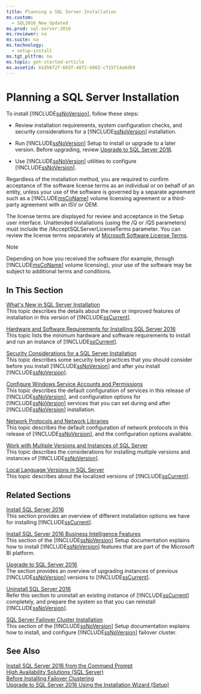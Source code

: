 ```yaml
---
title: Planning a SQL Server Installation
ms.custom: 
  - SQL2016_New_Updated
ms.prod: sql-server-2016
ms.reviewer: na
ms.suite: na
ms.technology: 
  - setup-install
ms.tgt_pltfrm: na
ms.topic: get-started-article
ms.assetid: b1d56f2f-603f-48f2-b902-c715f14a6db9
---
```

# Planning a SQL Server Installation
  To install [!INCLUDE[ssNoVersion](../../Token\Other/ssNoVersion_md.md)], follow these steps:  
  
-   Review installation requirements, system configuration checks, and security considerations for a [!INCLUDE[ssNoVersion](../../Token\Other/ssNoVersion_md.md)] installation.  
  
-   Run [!INCLUDE[ssNoVersion](../../Token\Other/ssNoVersion_md.md)] Setup to install or upgrade to a later version. Before upgrading, review [Upgrade to SQL Server 2016](../../Topics\TopicNameNotContainA/Upgrade-to-SQL-Server-2016.md).  
  
-   Use [!INCLUDE[ssNoVersion](../../Token\Other/ssNoVersion_md.md)] utilities to configure [!INCLUDE[ssNoVersion](../../Token\Other/ssNoVersion_md.md)].  
  
 Regardless of the installation method, you are required to confirm acceptance of the software license terms as an individual or on behalf of an entity, unless your use of the software is governed by a separate agreement such as a [!INCLUDE[msCoName](../../Token\Other/msCoName_md.md)] volume licensing agreement or a third\-party agreement with an ISV or OEM.  
  
 The license terms are displayed for review and acceptance in the Setup user interface. Unattended installations \(using the \/Q or \/QS parameters\) must include the \/IAcceptSQLServerLicenseTerms parameter. You can review the license terms separately at [Microsoft Software License Terms](http://go.microsoft.com/fwlink/?LinkID=148209).  
  
> [!NOTE]  
>  Depending on how you received the software \(for example, through [!INCLUDE[msCoName](../../Token\Other/msCoName_md.md)] volume licensing\), your use of the software may be subject to additional terms and conditions.  
  
## In This Section  
 [What's New in SQL Server Installation](../Topic/What's%20New%20in%20SQL%20Server%20Installation.md)  
 This topic describes the details about the new or improved features of installation in this version of [!INCLUDE[ssCurrent](../../Token\Other/ssCurrent_md.md)].  
  
 [Hardware and Software Requirements for Installing SQL Server 2016](../../Topics\TopicNameNotContainA/Hardware-and-Software-Requirements-for-Installing-SQL-Server-2016.md)  
 This topic lists the minimum hardware and software requirements to install and run an instance of [!INCLUDE[ssCurrent](../../Token\Other/ssCurrent_md.md)].  
  
 [Security Considerations for a SQL Server Installation](../../Topics\TopicNameContainA/Security-Considerations-for-a-SQL-Server-Installation.md)  
 This topic describes some security best practices that you should consider before you install [!INCLUDE[ssNoVersion](../../Token\Other/ssNoVersion_md.md)] and after you install [!INCLUDE[ssNoVersion](../../Token\Other/ssNoVersion_md.md)].  
  
 [Configure Windows Service Accounts and Permissions](../../Topics\TopicNameNotContainA/Configure-Windows-Service-Accounts-and-Permissions.md)  
 This topic describes the default configuration of services in this release of [!INCLUDE[ssNoVersion](../../Token\Other/ssNoVersion_md.md)], and configuration options for [!INCLUDE[ssNoVersion](../../Token\Other/ssNoVersion_md.md)] services that you can set during and after [!INCLUDE[ssNoVersion](../../Token\Other/ssNoVersion_md.md)] installation.  
  
 [Network Protocols and Network Libraries](../../Topics\TopicNameNotContainA/Network-Protocols-and-Network-Libraries.md)  
 This topic describes the default configuration of network protocols in this release of [!INCLUDE[ssNoVersion](../../Token\Other/ssNoVersion_md.md)], and the configuration options available.  
  
 [Work with Multiple Versions and Instances of SQL Server](../../Topics\TopicNameNotContainA/Work-with-Multiple-Versions-and-Instances-of-SQL-Server.md)  
 This topic describes the considerations for installing multiple versions and instances of [!INCLUDE[ssNoVersion](../../Token\Other/ssNoVersion_md.md)].  
  
 [Local Language Versions in SQL Server](../../Topics\TopicNameNotContainA/Local-Language-Versions-in-SQL-Server.md)  
 This topic describes about the localized versions of [!INCLUDE[ssCurrent](../../Token\Other/ssCurrent_md.md)].  
  
## Related Sections  
 [Install SQL Server 2016](../../Topics\TopicNameNotContainA/Install-SQL-Server-2016.md)  
 This section provides an overview of different installation options we have for installing [!INCLUDE[ssCurrent](../../Token\Other/ssCurrent_md.md)].  
  
 [Install SQL Server 2016 Business Intelligence Features](../../Topics\TopicNameNotContainA/Install-SQL-Server-2016-Business-Intelligence-Features.md)  
 This section of the [!INCLUDE[ssNoVersion](../../Token\Other/ssNoVersion_md.md)] Setup documentation explains how to install [!INCLUDE[ssNoVersion](../../Token\Other/ssNoVersion_md.md)] features that are part of the Microsoft BI platform.  
  
 [Upgrade to SQL Server 2016](../../Topics\TopicNameNotContainA/Upgrade-to-SQL-Server-2016.md)  
 The section provides an overview of upgrading instances of previous [!INCLUDE[ssNoVersion](../../Token\Other/ssNoVersion_md.md)] versions to [!INCLUDE[ssCurrent](../../Token\Other/ssCurrent_md.md)].  
  
 [Uninstall SQL Server 2016](../../Topics\TopicNameNotContainA/Uninstall-SQL-Server-2016.md)  
 Refer this section to uninstall an existing instance of [!INCLUDE[ssCurrent](../../Token\Other/ssCurrent_md.md)] completely, and prepare the system so that you can reinstall [!INCLUDE[ssNoVersion](../../Token\Other/ssNoVersion_md.md)].  
  
 [SQL Server Failover Cluster Installation](../../Topics\TopicNameNotContainA/SQL-Server-Failover-Cluster-Installation.md)  
 This section of the [!INCLUDE[ssNoVersion](../../Token\Other/ssNoVersion_md.md)] Setup documentation explains how to install, and configure [!INCLUDE[ssNoVersion](../../Token\Other/ssNoVersion_md.md)] failover cluster.  
  
## See Also  
 [Install SQL Server 2016 from the Command Prompt](../../Topics\TopicNameNotContainA/Install-SQL-Server-2016-from-the-Command-Prompt.md)   
 [High Availability Solutions &#40;SQL Server&#41;](../../Topics\TopicNameNotContainA/High-Availability-Solutions--SQL-Server-.md)   
 [Before Installing Failover Clustering](../../Topics\TopicNameNotContainA/Before-Installing-Failover-Clustering.md)   
 [Upgrade to SQL Server 2016 Using the Installation Wizard &#40;Setup&#41;](../../Topics\TopicNameNotContainA/Upgrade-to-SQL-Server-2016-Using-the-Installation-Wizard--Setup-.md)  
  
  